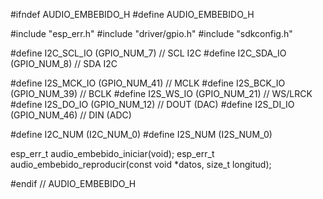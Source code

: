 #ifndef AUDIO_EMBEBIDO_H
#define AUDIO_EMBEBIDO_H

#include "esp_err.h"
#include "driver/gpio.h"
#include "sdkconfig.h"

#define I2C_SCL_IO      (GPIO_NUM_7)   // SCL I2C 
#define I2C_SDA_IO      (GPIO_NUM_8)   // SDA I2C

#define I2S_MCK_IO      (GPIO_NUM_41)   // MCLK
#define I2S_BCK_IO      (GPIO_NUM_39)   // BCLK
#define I2S_WS_IO       (GPIO_NUM_21)   // WS/LRCK
#define I2S_DO_IO       (GPIO_NUM_12)  // DOUT (DAC)
#define I2S_DI_IO       (GPIO_NUM_46)  // DIN  (ADC)

#define I2C_NUM         (I2C_NUM_0)
#define I2S_NUM         (I2S_NUM_0)


esp_err_t audio_embebido_iniciar(void);
esp_err_t audio_embebido_reproducir(const void *datos, size_t longitud);


#endif // AUDIO_EMBEBIDO_H
